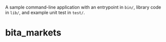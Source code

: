A sample command-line application with an entrypoint in `bin/`, library code
in `lib/`, and example unit test in `test/`.
# bita_markets
